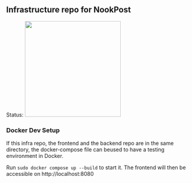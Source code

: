 ## Infrastructure repo for NookPost

Status:
<img width="256" src="https://argo.jkulzer.dev/api/badge?name=nookpost-backend">

### Docker Dev Setup

If this infra repo, the frontend and the backend repo are in the same directory, the docker-compose file can beused to have a testing environment in Docker.

Run `sudo docker compose up --build` to start it. The frontend will then be accessible on http://localhost:8080
